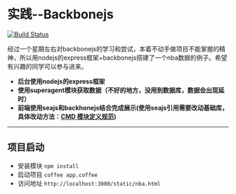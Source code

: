 # 实践--Backbonejs

[![Build Status](https://travis-ci.org/TerryZwei/express_backbone_nba.svg?branch=master)](https://travis-ci.org/TerryZwei/express_backbone_nba)

经过一个星期左右对backbonejs的学习和尝试，本着不动手做项目不能掌握的精神，所以用nodejs的express框架+backbonejs搭建了一个nba数据的例子。希望有兴趣的同学可以参与进来。

- **后台使用nodejs的express框架**
- **使用superagent模块获取数据（不好的地方，没用到数据库，数据会出现延时）**
- **前端使用seajs和backhonejs结合完成展示(使用seajs引用需要改动基础库，具体改动方法：[CMD 模块定义规范](https://github.com/seajs/seajs/issues/242))**


-------------------

## 项目启动

 -  安装模块   `npm install` 
 - 启动项目    `coffee app.coffee` 
 - 访问地址    `http://localhost:3000/static/nba.html`